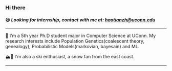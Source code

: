 ### Hi there
#### 😃 *Looking for internship, contact with me at: haotianzh@uconn.edu*
---
<!--
**haotianzh/haotianzh** is a ✨ _special_ ✨ repository because its `README.md` (this file) appears on your GitHub profile.

Here are some ideas to get you started:

- 🔭 I’m currently working on ...
- 🌱 I’m currently learning ...
- 👯 I’m looking to collaborate on ...
- 🤔 I’m looking for help with ...
- 💬 Ask me about ...
- 📫 How to reach me: ...
- 😄 Pronouns: ...
- ⚡ Fun fact: ...
-->
🌱 I'm a 5th year Ph.D student major in Computer Science at UConn. My research interests include Population Genetics(coalescent theory, genealogy), Probabilistic Models(markovian, bayesain) and ML. 

🏔️🎿 I'm also a ski enthusiast, a snow fan from the east coast.

---
